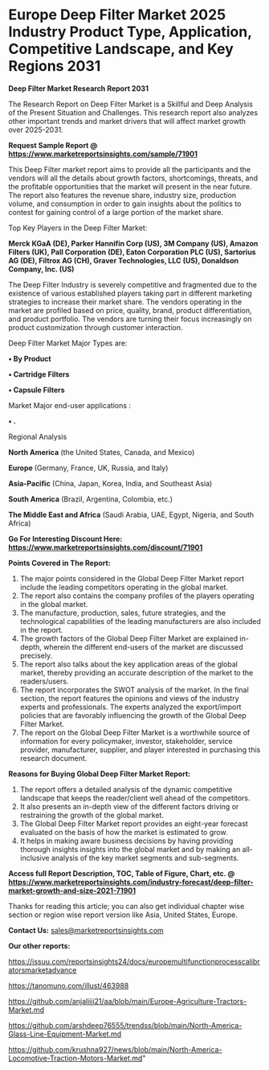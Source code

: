 # Europe Deep Filter Market 2025 Industry Product Type, Application, Competitive Landscape, and Key Regions 2031

<strong>Deep Filter Market Research Report 2031</strong>

The Research Report on Deep Filter Market is a Skillful and Deep Analysis of the Present Situation and Challenges. This research report also analyzes other important trends and market drivers that will affect market growth over 2025-2031.

<strong>Request Sample Report @ <a href=https://www.marketreportsinsights.com/sample/71901>https://www.marketreportsinsights.com/sample/71901</a></strong>

This Deep Filter market report aims to provide all the participants and the vendors will all the details about growth factors, shortcomings, threats, and the profitable opportunities that the market will present in the near future. The report also features the revenue share, industry size, production volume, and consumption in order to gain insights about the politics to contest for gaining control of a large portion of the market share.

Top Key Players in the Deep Filter Market:

<strong>Merck KGaA (DE), Parker Hannifin Corp (US), 3M Company (US), Amazon Filters (UK), Pall Corporation (DE), Eaton Corporation PLC (US), Sartorius AG (DE), Filtrox AG (CH), Graver Technologies, LLC (US), Donaldson Company, Inc. (US)</strong>

The Deep Filter Industry is severely competitive and fragmented due to the existence of various established players taking part in different marketing strategies to increase their market share. The vendors operating in the market are profiled based on price, quality, brand, product differentiation, and product portfolio. The vendors are turning their focus increasingly on product customization through customer interaction.

Deep Filter Market Major Types are:

<strong>• By Product

• Cartridge Filters

• Capsule Filters</strong>

Market Major end-user applications :

<strong>• .</strong>

Regional Analysis

</u><strong><b>North America</b></strong> (the United States, Canada, and Mexico)

<strong><b>Europe </b></strong>(Germany, France, UK, Russia, and Italy)

<strong><b>Asia-Pacific</b></strong> (China, Japan, Korea, India, and Southeast Asia)

<strong><b>South America</b></strong> (Brazil, Argentina, Colombia, etc.)

<strong><b>The Middle East and Africa</b></strong> (Saudi Arabia, UAE, Egypt, Nigeria, and South Africa)

<strong>Go For Interesting Discount Here: <a href=https://www.marketreportsinsights.com/discount/71901>https://www.marketreportsinsights.com/discount/71901</a></strong>

<strong>Points Covered in The Report:</strong>
<ol>
  <li>The major points considered in the Global Deep Filter Market report include the leading competitors operating in the global market.</li>
  <li>The report also contains the company profiles of the players operating in the global market.</li>
  <li>The manufacture, production, sales, future strategies, and the technological capabilities of the leading manufacturers are also included in the report.</li>
  <li>The growth factors of the Global Deep Filter Market are explained in-depth, wherein the different end-users of the market are discussed precisely.</li>
  <li>The report also talks about the key application areas of the global market, thereby providing an accurate description of the market to the readers/users.</li>
  <li>The report incorporates the SWOT analysis of the market. In the final section, the report features the opinions and views of the industry experts and professionals. The experts analyzed the export/import policies that are favorably influencing the growth of the Global Deep Filter Market.</li>
  <li>The report on the Global Deep Filter Market is a worthwhile source of information for every policymaker, investor, stakeholder, service provider, manufacturer, supplier, and player interested in purchasing this research document.</li>
</ol>
<strong>Reasons for Buying Global Deep Filter Market Report:</strong>

<ol>
  <li>The report offers a detailed analysis of the dynamic competitive landscape that keeps the reader/client well ahead of the competitors.</li>
  <li>It also presents an in-depth view of the different factors driving or restraining the growth of the global market.</li>
  <li>The Global Deep Filter Market report provides an eight-year forecast evaluated on the basis of how the market is estimated to grow.</li>
  <li>It helps in making aware business decisions by having providing thorough insights insights into the global market and by making an all-inclusive analysis of the key market segments and sub-segments.</li>
</ol>
<strong>Access full Report Description, TOC, Table of Figure, Chart, etc. @ <a href=https://www.marketreportsinsights.com/industry-forecast/deep-filter-market-growth-and-size-2021-71901>https://www.marketreportsinsights.com/industry-forecast/deep-filter-market-growth-and-size-2021-71901</a></strong>


Thanks for reading this article; you can also get individual chapter wise section or region wise report version like Asia, United States, Europe.

<strong>Contact Us:</strong>
sales@marketreportsinsights.com

<strong>Our other reports:</strong>

<a href=https://issuu.com/reportsinsights24/docs/europemultifunctionprocesscalibratorsmarketadvance>https://issuu.com/reportsinsights24/docs/europemultifunctionprocesscalibratorsmarketadvance</a>

<a href=https://tanomuno.com/illust/463988>https://tanomuno.com/illust/463988</a>

<a href=https://github.com/anjaliiii21/aa/blob/main/Europe-Agriculture-Tractors-Market.md>https://github.com/anjaliiii21/aa/blob/main/Europe-Agriculture-Tractors-Market.md</a>

<a href=https://github.com/arshdeep76555/trendss/blob/main/North-America-Glass-Line-Equipment-Market.md>https://github.com/arshdeep76555/trendss/blob/main/North-America-Glass-Line-Equipment-Market.md</a>

<a href=https://github.com/krushna927/news/blob/main/North-America-Locomotive-Traction-Motors-Market.md>https://github.com/krushna927/news/blob/main/North-America-Locomotive-Traction-Motors-Market.md</a>"
